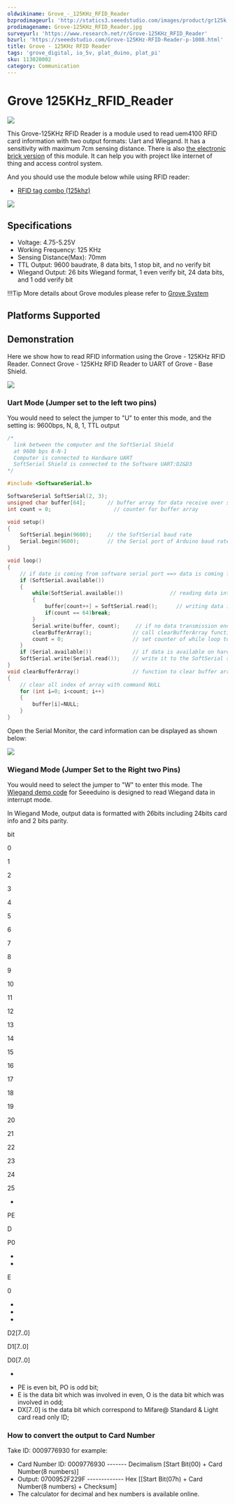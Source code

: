 ```yaml
---
oldwikiname: Grove_-_125KHz_RFID_Reader
bzprodimageurl: 'http://statics3.seeedstudio.com/images/product/gr125k.jpg'
prodimagename: Grove-125KHz_RFID_Reader.jpg
surveyurl: 'https://www.research.net/r/Grove-125KHz_RFID_Reader'
bzurl: 'https://seeedstudio.com/Grove-125KHz-RFID-Reader-p-1008.html'
title: Grove - 125KHz RFID Reader
tags: 'grove_digital, io_5v, plat_duino, plat_pi'
sku: 113020002
category: Communication
---
```


# Grove 125KHz\_RFID\_Reader

![](https://raw.githubusercontent.com/SeeedDocument/Grove-125KHz_RFID_Reader/master/img/Grove-125KHz_RFID_Reader.jpg)

This Grove-125KHz RFID Reader is a module used to read uem4100 RFID card information with two output formats: Uart and Wiegand. It has a sensitivity with maximum 7cm sensing distance. There is also [the electronic brick version](http://www.seeedstudio.com/depot/electronic-brick-125khz-rfid-card-reader-p-702.html?cPath=52) of this module. It can help you with project like internet of thing and access control system.

And you should use the module below while using RFID reader:

* [RFID tag combo \(125khz\)](http://www.seeedstudio.com/depot/rfid-tag-combo-125khz-5-pcs-p-700.html?cPath=19_24)

[![](https://raw.githubusercontent.com/SeeedDocument/common/master/Get_One_Now_Banner.png)](http://www.seeedstudio.com/depot/grove-125khz-rfid-reader-p-1008.html)

## Specifications

* Voltage: 4.75-5.25V
* Working Frequency: 125 KHz
* Sensing Distance\(Max\): 70mm
* TTL Output: 9600 baudrate, 8 data bits, 1 stop bit, and no verify bit
* Wiegand Output: 26 bits Wiegand format, 1 even verify bit, 24 data bits, and 1 odd verify bit

!!!Tip More details about Grove modules please refer to [Grove System](http://wiki.seeed.cc/Grove_System/)

## Platforms Supported

## Demonstration

Here we show how to read RFID information using the Grove - 125KHz RFID Reader. Connect Grove - 125KHz RFID Reader to UART of Grove - Base Shield.

![](https://raw.githubusercontent.com/SeeedDocument/Grove-125KHz_RFID_Reader/master/img/RFID_reader.jpg)

### Uart Mode \(Jumper set to the left two pins\)

You would need to select the jumper to "U" to enter this mode, and the setting is: 9600bps, N, 8, 1, TTL output

```c
/*
  link between the computer and the SoftSerial Shield
  at 9600 bps 8-N-1
  Computer is connected to Hardware UART
  SoftSerial Shield is connected to the Software UART:D2&D3
*/

#include <SoftwareSerial.h>

SoftwareSerial SoftSerial(2, 3);
unsigned char buffer[64];       // buffer array for data receive over serial port
int count = 0;                    // counter for buffer array

void setup()
{
    SoftSerial.begin(9600);     // the SoftSerial baud rate
    Serial.begin(9600);         // the Serial port of Arduino baud rate.
}

void loop()
{
    // if date is coming from software serial port ==> data is coming from SoftSerial shield
    if (SoftSerial.available())              
    {
        while(SoftSerial.available())               // reading data into char array
        {
            buffer[count++] = SoftSerial.read();      // writing data into array
            if(count == 64)break;
        }
        Serial.write(buffer, count);     // if no data transmission ends, write buffer to hardware serial port
        clearBufferArray();             // call clearBufferArray function to clear the stored data from the array
        count = 0;                      // set counter of while loop to zero
    }
    if (Serial.available())             // if data is available on hardware serial port ==> data is coming from PC or notebook
    SoftSerial.write(Serial.read());    // write it to the SoftSerial shield
}
void clearBufferArray()                 // function to clear buffer array
{
    // clear all index of array with command NULL
    for (int i=0; i<count; i++)
    {
        buffer[i]=NULL;
    }                  
}
```

Open the Serial Monitor, the card information can be displayed as shown below:

![](https://raw.githubusercontent.com/SeeedDocument/Grove-125KHz_RFID_Reader/master/img/Read_Data_.jpg)

### Wiegand Mode \(Jumper Set to the Right two Pins\)

You would need to select the jumper to "W" to enter this mode. The [Wiegand demo code](https://raw.githubusercontent.com/SeeedDocument/Grove-125KHz_RFID_Reader/master/res/RFID_Wiegand_INT.zip) for Seeeduino is designed to read Wiegand data in interrupt mode.

In Wiegand Mode, output data is formatted with 26bits including 24bits card info and 2 bits parity.

 bit

 0

 1

 2

 3

 4

 5

 6

 7

 8

 9

 10

 11

 12

 13

 14

 15

 16

 17

 18

 19

 20

 21

 22

 23

 24

 25

 -

 PE

 D

 P0

 -

 -

 E

 0

 -

 -

 -

 D2\[7..0\]

 D1\[7..0\]

 D0\[7..0\]

 -

* PE is even bit, PO is odd bit;
* E is the data bit which was involved in even, O is the data bit which was involved in odd;
* DX\[7..0\] is the data bit which correspond to Mifare@ Standard & Light card read only ID;

### How to convert the output to Card Number

Take ID: 0009776930 for example:

* Card Number ID: 0009776930 ------- Decimalism \[Start Bit\(00\) + Card Number\(8 numbers\)\]
* Output: 0700952F229F ------------- Hex \[\[Start Bit\(07h\) + Card Number\(8 numbers\) + Checksum\]
* The calculator for decimal and hex numbers is available online.

